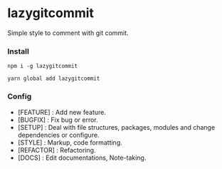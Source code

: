 # lazygitcommit

Simple style to comment with git commit.


### Install

`npm i -g lazygitcommit` 

`yarn global add lazygitcommit`


### Config

- [FEATURE] : Add new feature.
- [BUGFIX] : Fix bug or error.
- [SETUP] : Deal with file structures, packages, modules and change dependencies or configure. 
- [STYLE] : Markup, code formatting.
- [REFACTOR] : Refactoring. 
- [DOCS] : Edit documentations, Note-taking.
